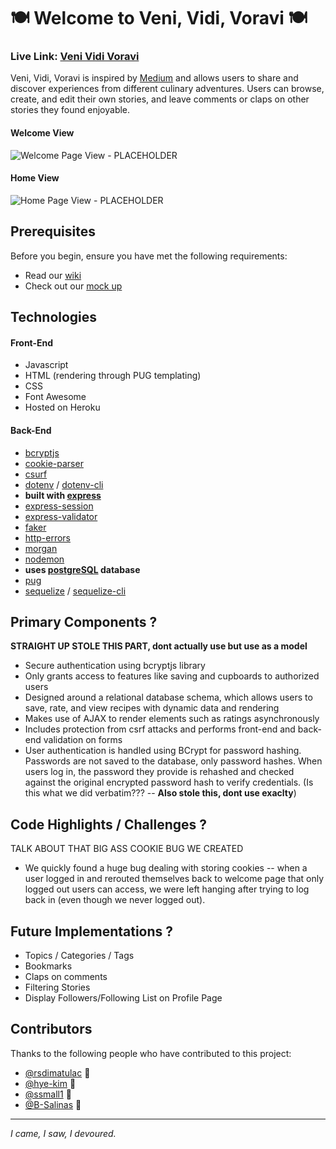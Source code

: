 # 🍽 Welcome to Veni, Vidi, Voravi 🍽

### **Live Link: [Veni Vidi Voravi](https://venividivoravi.herokuapp.com/users/login)**

Veni, Vidi, Voravi is inspired by [Medium](https://medium.com/) and allows users to share and discover experiences from different culinary adventures. Users can browse, create, and edit their own stories, and leave comments or claps on other stories they found enjoyable. 

#### Welcome View
![Welcome Page View - PLACEHOLDER](/readme-images/welcome-page.gif)

#### Home View
![Home Page View - PLACEHOLDER](/readme-images/home-page.gif)


## Prerequisites
Before you begin, ensure you have met the following requirements:
- Read our [wiki](https://github.com/rsdimatulac/Veni-Vidi-Voravi/wiki)
- Check out our [mock up](https://xd.adobe.com/view/d624d3bf-eb54-41ef-9911-aa0c0d704abf-8377/specs/)

##  Technologies
####  Front-End
- Javascript
- HTML (rendering through PUG templating)
- CSS
- Font Awesome
- Hosted on Heroku

#### Back-End
- [bcryptjs](https://www.npmjs.com/package/bcryptjs)
- [cookie-parser](https://www.npmjs.com/package/cookie-parser)
- [csurf](https://www.npmjs.com/package/csurf)
- [dotenv](https://www.npmjs.com/package/dotenv) / [dotenv-cli](https://www.npmjs.com/package/dotenv-cli)
- **built with [express](https://expressjs.com/)**
- [express-session](https://www.npmjs.com/package/express-session)
- [express-validator](https://www.npmjs.com/package/express-validator)
- [faker](https://www.npmjs.com/package/faker)
- [http-errors](https://www.npmjs.com/package/http-errors)
- [morgan](https://www.npmjs.com/package/morgan)
- [nodemon](https://www.npmjs.com/package/nodemon)
- **uses [postgreSQL](https://www.postgresql.org/) database**
- [pug](https://pugjs.org/api/getting-started.html)
- [sequelize](https://www.npmjs.com/package/sequelize) / [sequelize-cli](https://www.npmjs.com/package/sequelize-cli)

## Primary Components ?
**STRAIGHT UP STOLE THIS PART, dont actually use but use as a model** 
-   Secure authentication using bcryptjs library
-   Only grants access to features like saving and cupboards to authorized users
-   Designed around a relational database schema, which allows users to save, rate, and view recipes with dynamic data and rendering
-   Makes use of AJAX to render elements such as ratings asynchronously
-   Includes protection from csrf attacks and performs front-end and back-end validation on forms
- User authentication is handled using BCrypt for password hashing. Passwords are not saved to the database, only password hashes. When users log in, the password they provide is rehashed and checked against the original encrypted password hash to verify credentials. (Is this what we did verbatim??? -- **Also stole this, dont use exaclty**)

## Code Highlights / Challenges ?
TALK ABOUT THAT BIG ASS COOKIE BUG WE CREATED

- We quickly found a huge bug dealing with storing cookies -- when a user logged in and rerouted themselves back to welcome page that only logged out users can access, we were left hanging after trying to log back in (even though we never logged out).

## Future Implementations ?
 - Topics / Categories / Tags
- Bookmarks
- Claps on comments
- Filtering Stories
- Display Followers/Following List on Profile Page

## Contributors
Thanks to the following people who have contributed to this project:
- [@rsdimatulac](https://github.com/rsdimatulac) 🚁
- [@hye-kim](https://github.com/hye-kim) 🎴
- [@ssmall1](https://github.com/ssmall1) 🌿
- [@B-Salinas](https://github.com/B-Salinas) 👾

---

_I came, I saw, I devoured._
